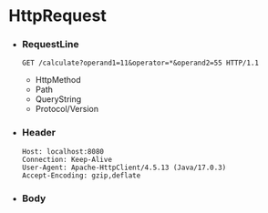 # HttpRequest

- ### RequestLine
    `GET /calculate?operand1=11&operator=*&operand2=55 HTTP/1.1`

  - HttpMethod
  - Path
  - QueryString
  - Protocol/Version

- ### Header
    ```
    Host: localhost:8080
    Connection: Keep-Alive
    User-Agent: Apache-HttpClient/4.5.13 (Java/17.0.3)
    Accept-Encoding: gzip,deflate
    ```

- ### Body
